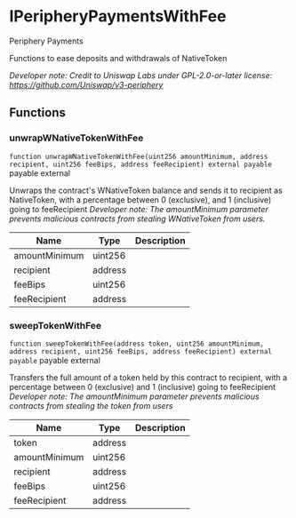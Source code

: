

# IPeripheryPaymentsWithFee


Periphery Payments

Functions to ease deposits and withdrawals of NativeToken

*Developer note: Credit to Uniswap Labs under GPL-2.0-or-later license:
https://github.com/Uniswap/v3-periphery*




## Functions
### unwrapWNativeTokenWithFee


`function unwrapWNativeTokenWithFee(uint256 amountMinimum, address recipient, uint256 feeBips, address feeRecipient) external payable` payable external

Unwraps the contract&#x27;s WNativeToken balance and sends it to recipient as NativeToken, with a percentage between
0 (exclusive), and 1 (inclusive) going to feeRecipient
*Developer note: The amountMinimum parameter prevents malicious contracts from stealing WNativeToken from users.*



| Name | Type | Description |
| ---- | ---- | ----------- |
| amountMinimum | uint256 |  |
| recipient | address |  |
| feeBips | uint256 |  |
| feeRecipient | address |  |


### sweepTokenWithFee


`function sweepTokenWithFee(address token, uint256 amountMinimum, address recipient, uint256 feeBips, address feeRecipient) external payable` payable external

Transfers the full amount of a token held by this contract to recipient, with a percentage between
0 (exclusive) and 1 (inclusive) going to feeRecipient
*Developer note: The amountMinimum parameter prevents malicious contracts from stealing the token from users*



| Name | Type | Description |
| ---- | ---- | ----------- |
| token | address |  |
| amountMinimum | uint256 |  |
| recipient | address |  |
| feeBips | uint256 |  |
| feeRecipient | address |  |






